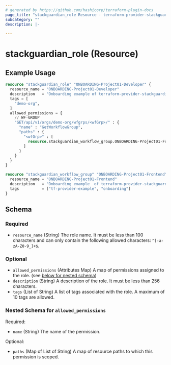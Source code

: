 ```yaml
---
# generated by https://github.com/hashicorp/terraform-plugin-docs
page_title: "stackguardian_role Resource - terraform-provider-stackguardian"
subcategory: ""
description: |-

---
```


# stackguardian_role (Resource)

## Example Usage

```terraform
resource "stackguardian_role" "ONBOARDING-Project01-Developer" {
  resource_name = "ONBOARDING-Project01-Developer"
  description   = "Onboarding example of terraform-provider-stackguardian for Role Developer"
  tags = [
    "demo-org",
  ]
  allowed_permissions = {
    // WF-GROUP
    "GET/api/v1/orgs/demo-org/wfgrps/<wfGrp>/" : {
      "name" : "GetWorkflowGroup",
      "paths" : {
        "<wfGrp>" : [
          resource.stackguardian_workflow_group.ONBOARDING-Project01-Frontend.resource_name,
        ]
      }
    }
  }
}

resource "stackguardian_workflow_group" "ONBOARDING-Project01-Frontend" {
  resource_name = "ONBOARDING-Project01-Frontend"
  description   = "Onboarding example  of terraform-provider-stackguardian for WorkflowGroup"
  tags          = ["tf-provider-example", "onboarding"]
}
```

<!-- schema generated by tfplugindocs -->
## Schema

### Required

- `resource_name` (String) The role name. It must be less than 100 characters and can only contain the following allowed characters: `^[-a-zA-Z0-9_]+$`.

### Optional

- `allowed_permissions` (Attributes Map) A map of permissions assigned to the role. (see [below for nested schema](#nestedatt--allowed_permissions))
- `description` (String) A description of the role. It must be less than 256 characters.
- `tags` (List of String) A list of tags associated with the role. A maximum of 10 tags are allowed.

<a id="nestedatt--allowed_permissions"></a>
### Nested Schema for `allowed_permissions`

Required:

- `name` (String) The name of the permission.

Optional:

- `paths` (Map of List of String) A map of resource paths to which this permission is scoped.



